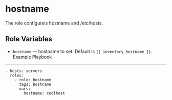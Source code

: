 hostname
=========

The role configureis hostname and /etc/hosts.

Role Variables
--------------

* `hostname` — hostname to set. Default is `{{ inventory_hostname }}`.
Example Playbook
----------------

```
- hosts: servers
  roles:
    - role: hostname
      tags: hostname
      vars:
        hostname: coolhost
```
